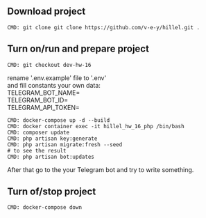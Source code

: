 ## Download project
```
CMD: git clone git clone https://github.com/v-e-y/hillel.git .
```

## Turn on/run and prepare project
```
CMD: git checkout dev-hw-16
```
rename '.env.example' file to '.env'  
and fill constants your own data:  
TELEGRAM_BOT_NAME=  
TELEGRAM_BOT_ID=  
TELEGRAM_API_TOKEN= 

```
CMD: docker-compose up -d --build
CMD: docker container exec -it hillel_hw_16_php /bin/bash
CMD: composer update
CMD: php artisan key:generate
CMD: php artisan migrate:fresh --seed
# to see the result
CMD: php artisan bot:updates
```
After that go to the your Telegram bot and try to write something.

## Turn of/stop project
```
CMD: docker-compose down
```